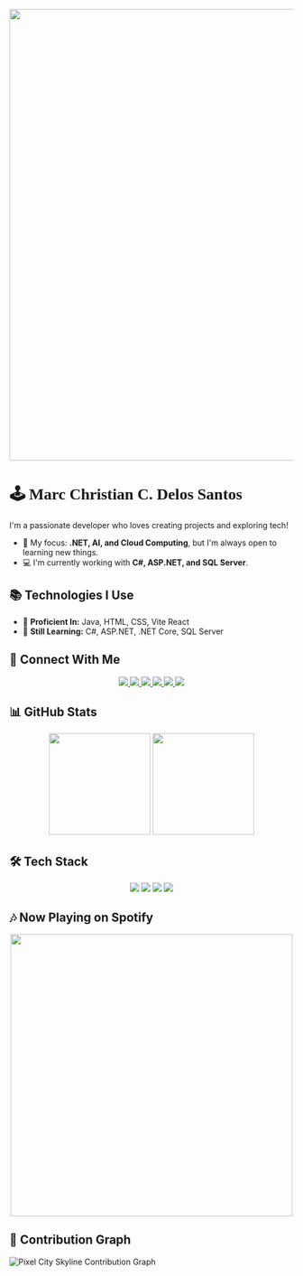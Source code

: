 <p align="center">
  <img src="https://i.pinimg.com/originals/1c/4a/45/1c4a4596912277e7b3b209f1ccf49927.gif" width="800"/>
</p>

# 🕹️ <span style="font-family: 'Press Start 2P', cursive;">Marc Christian C. Delos Santos</span> 

I'm a passionate developer who loves creating projects and exploring tech!

- 🔹 My focus: **.NET, AI, and Cloud Computing**, but I'm always open to learning new things.  
- 💻 I'm currently working with **C#, ASP.NET, and SQL Server**.  

## 📚 Technologies I Use
- 🚀 **Proficient In:** Java, HTML, CSS, Vite React 
- 📘 **Still Learning:** C#, ASP.NET, .NET Core, SQL Server

## 🔗 Connect With Me
<p align="center"> 
  <a href="https://facebook.com/yourprofile"> 
    <img src="https://img.shields.io/badge/Facebook-1877F2?style=for-the-badge&logo=facebook&logoColor=white"/> 
  </a> 
  <a href="https://twitter.com/yourprofile"> 
    <img src="https://img.shields.io/badge/Twitter-1DA1F2?style=for-the-badge&logo=twitter&logoColor=white"/> 
  </a> 
  <a href="https://discord.com/users/800746704646307861"> 
    <img src="https://img.shields.io/badge/Discord-5865F2?style=for-the-badge&logo=discord&logoColor=white"/> 
  </a> 
  <a href="https://open.spotify.com/user/31m2exjv3uwdl6dl2vb65mtotuau?si=b438fc4072994704"> 
    <img src="https://img.shields.io/badge/Spotify-1DB954?style=for-the-badge&logo=spotify&logoColor=white"/> 
  </a> 
  <a href="https://steamcommunity.com/profiles/76561199729594197/"> 
    <img src="https://img.shields.io/badge/Steam-000000?style=for-the-badge&logo=steam&logoColor=white"/> 
  </a> 
  <a href="https://www.riotgames.com/en"> 
    <img src="https://img.shields.io/badge/Riot%20Games-D32936?style=for-the-badge&logo=riot-games&logoColor=white"/> 
  </a> 
</p>

## 📊 GitHub Stats

<p align="center">  
  <img height="180em" src="https://github-readme-stats.vercel.app/api?username=mowreee&show_icons=true&theme=tokyonight" />  
  <img height="180em" src="https://github-readme-streak-stats.herokuapp.com/?user=mowreee&theme=tokyonight" />  
</p>

## 🛠️ Tech Stack

<p align="center"> <img src="https://img.shields.io/badge/C%23-239120?style=for-the-badge&logo=csharp&logoColor=white"/> 
                   <img src="https://img.shields.io/badge/.NET-512BD4?style=for-the-badge&logo=dotnet&logoColor=white"/> 
                   <img src="https://img.shields.io/badge/Visual%20Studio-5C2D91?style=for-the-badge&logo=visualstudio&logoColor=white"/> 
                   <img src="https://img.shields.io/badge/SQL%20Server-CC2927?style=for-the-badge&logo=microsoftsqlserver&logoColor=white"/> 
</p>

## 🎶 Now Playing on Spotify

<p align="center"> <img src="https://spotify-recently-played-readme.vercel.app/api?user=31m2exjv3uwdl6dl2vb65mtotuau" width="500"/> </p>

## 🌆 Contribution Graph
<picture>
  <source media="(prefers-color-scheme: dark)" srcset="https://raw.githubusercontent.com/mowreee/mowreee/main/output/pixel-city-skyline-dark.svg">
  <source media="(prefers-color-scheme: light)" srcset="https://raw.githubusercontent.com/mowreee/mowreee/main/output/pixel-city-skyline.svg">
  <img alt="Pixel City Skyline Contribution Graph" src="https://raw.githubusercontent.com/mowreee/mowreee/main/output/pixel-city-skyline.svg">
</picture>


